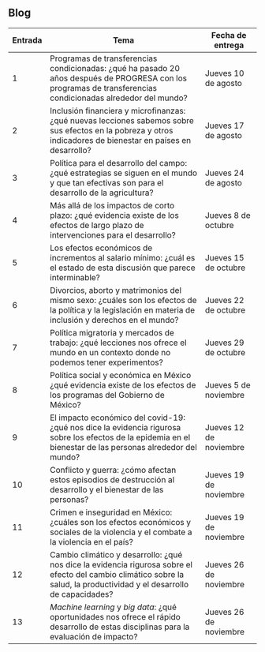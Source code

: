 ## Blog
  
  | **Entrada** | **Tema** | **Fecha de entrega** |
  | --- | --- | --- |
  | 1 | Programas de transferencias condicionadas: ¿qué ha pasado 20 años después de PROGRESA con los programas de transferencias condicionadas alrededor del mundo? | Jueves 10 de agosto |
  | 2 | Inclusión financiera y microfinanzas: ¿qué nuevas lecciones sabemos sobre sus efectos en la pobreza y otros indicadores de bienestar en países en desarrollo? | Jueves 17 de agosto |
  | 3 | Política para el desarrollo del campo: ¿qué estrategias se siguen en el mundo y que tan efectivas son para el desarrollo de la agricultura? | Jueves 24 de agosto |
  | 4 | Más allá de los impactos de corto plazo: ¿qué evidencia existe de los efectos de largo plazo de intervenciones para el desarrollo? | Jueves 8 de octubre |
  | 5 | Los efectos económicos de incrementos al salario mínimo: ¿cuál es el estado de esta discusión que parece interminable? | Jueves 15 de octubre |
  | 6 | Divorcios, aborto y matrimonios del mismo sexo: ¿cuáles son los efectos de la política y la legislación en materia de inclusión y derechos en el mundo? | Jueves 22 de octubre |
  | 7 | Política migratoria y mercados de trabajo: ¿qué lecciones nos ofrece el mundo en un contexto donde no podemos tener experimentos? | Jueves 29 de octubre |
  | 8 | Política social y económica en México ¿qué evidencia existe de los efectos de los programas del Gobierno de México? | Jueves 5 de noviembre |
  | 9 | El impacto económico del covid-19: ¿qué nos dice la evidencia rigurosa sobre los efectos de la epidemia en el bienestar de las personas alrededor del mundo? | Jueves 12 de noviembre |
  | 10 | Conflicto y guerra: ¿cómo afectan estos episodios de destrucción al desarrollo y el bienestar de las personas? | Jueves 19 de noviembre |
  | 11 | Crimen e inseguridad en México: ¿cuáles son los efectos económicos y sociales de la violencia y el combate a la violencia en el país? | Jueves 19 de noviembre |
| 12 | Cambio climático y desarrollo: ¿qué nos dice la evidencia rigurosa sobre el efecto del cambio climático sobre la salud, la productividad y el desarrollo de capacidades? | Jueves 26 de noviembre |
| 13 | _Machine learning_ y _big data_: ¿qué oportunidades nos ofrece el rápido desarrollo de estas disciplinas para la evaluación de impacto? | Jueves 26 de noviembre |